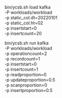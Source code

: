 bin/ycsb.sh load kafka \
-P workloads/workload \
-p static_col.dt=20220101 \
-p static_col.ht=02 \
-p insertstart=0 \
-p insertcount=20




bin/ycsb.sh run kafka \
-P workloads/workload \
-p operationcount=2 \
-p recordcount=1 \
-p insertstart=0 \
-p insertcount=1 \
-p readproportion=0 \
-p updateproportion=0.5 \
-p scanproportion=0 \
-p insertproportion=0.5